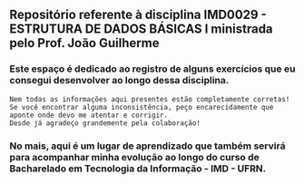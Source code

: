 ## Repositório referente à disciplina IMD0029 - ESTRUTURA DE DADOS BÁSICAS I ministrada pelo Prof. João Guilherme

### Este espaço é dedicado ao registro de alguns exercícios que eu consegui desenvolver ao longo dessa disciplina.

    Nem todas as informações aqui presentes estão completamente corretas!
    Se você encontrar alguma inconsistência, peço encarecidamente que aponte onde devo me atentar e corrigir.
    Desde já agradeço grandemente pela colaboração!

### No mais, aqui é um lugar de aprendizado que também servirá para acompanhar minha evolução ao longo do curso de Bacharelado em Tecnologia da Informação - IMD - UFRN.

